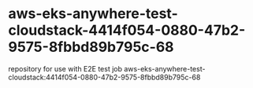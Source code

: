 # aws-eks-anywhere-test-cloudstack-4414f054-0880-47b2-9575-8fbbd89b795c-68
repository for use with E2E test job aws-eks-anywhere-test-cloudstack:4414f054-0880-47b2-9575-8fbbd89b795c-68
